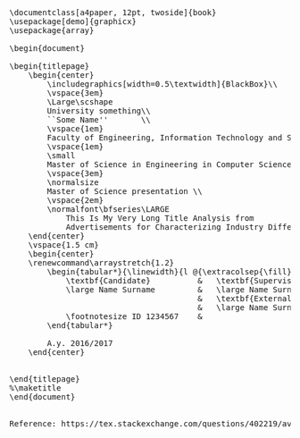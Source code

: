 <pre>
\documentclass[a4paper, 12pt, twoside]{book}
\usepackage[demo]{graphicx}
\usepackage{array}

\begin{document}

\begin{titlepage}
    \begin{center}
        \includegraphics[width=0.5\textwidth]{BlackBox}\\
        \vspace{3em}
        \Large\scshape
        University something\\
        ``Some Name''       \\
        \vspace{1em}
        Faculty of Engineering, Information Technology and Statistics\\
        \vspace{1em}
        \small
        Master of Science in Engineering in Computer Science        \\
        \vspace{3em}
        \normalsize
        Master of Science presentation \\
        \vspace{2em}
        \normalfont\bfseries\LARGE
            This Is My Very Long Title Analysis from
            Advertisements for Characterizing Industry Differences.
    \end{center}
    \vspace{1.5 cm}
    \begin{center}
    \renewcommand\arraystretch{1.2}
        \begin{tabular*}{\linewidth}{l @{\extracolsep{\fill}} r}
            \textbf{Candidate}          &   \textbf{Supervisor}     \\
            \large Name Surname         &   \large Name Surname     \\
                                        &   \textbf{External Supervisor} \\
                                        &   \large Name Surname     \\
            \footnotesize ID 1234567    &
        \end{tabular*}

        A.y. 2016/2017
    \end{center}


\end{titlepage}
%\maketitle
\end{document} </prep>


Reference: https://tex.stackexchange.com/questions/402219/avoid-long-title-overlapping-in-title-page
